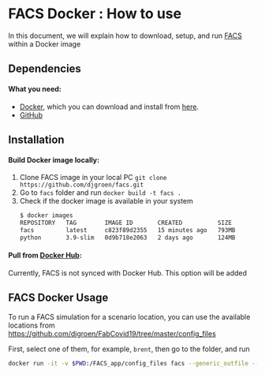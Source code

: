 # FACS Docker : How to use

In this document, we will explain how to download, setup, and run [FACS](https://github.com/djgroen/facs) within a Docker image

## Dependencies
#### What you need:
- [Docker](https://www.docker.com), which you can download and install from [here](https://docs.docker.com/install/).
- [GitHub](https://github.com/)

## Installation


#### Build Docker image locally:
1. Clone FACS image in your local PC
	`git clone https://github.com/djgroen/facs.git`
2. Go to `facs` folder and run
	 `docker build -t facs .`
3. Check if the docker image is available in your system
    ```sh
    $ docker images
    REPOSITORY   TAG        IMAGE ID       CREATED          SIZE
    facs         latest     c823f89d2355   15 minutes ago   793MB
    python       3.9-slim   0d9b718e2063   2 days ago       124MB    
    ```
#### Pull from  [Docker Hub](https://hub.docker.com/):
Currently, FACS is not synced with Docker Hub. This option will be added

## FACS Docker Usage
To run a FACS simulation for a scenario location, you can use the available locations from https://github.com/djgroen/FabCovid19/tree/master/config_files

First, select one of them, for example, `brent`, then go to the folder, and run
```sh
docker run -it -v $PWD:/FACS_app/config_files facs --generic_outfile --location=brent  --transition_scenario=extend-lockdown  --transition_mode=1  --ci_multiplier=0.475  --output_dir=.  --data_dir=covid_data  --starting_infections=500  --start_date=1/3/2020  --simulation_period=-1
```
